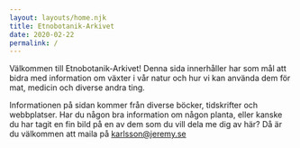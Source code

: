 ```yaml
---
layout: layouts/home.njk
title: Etnobotanik-Arkivet
date: 2020-02-22
permalink: /
---
```


Välkommen till Etnobotanik-Arkivet! Denna sida innerhåller har som mål att bidra med information om växter i vår natur och hur vi kan använda dem för mat, medicin och diverse andra ting.

Informationen på sidan kommer från diverse böcker, tidskrifter och webbplatser. Har du någon bra information om någon planta, eller kanske du har tagit en fin bild på en av dem som du vill dela me dig av här? Då är du välkommen att maila på <a href="mailto:karlsson@jeremy.se">karlsson@jeremy.se</a>
